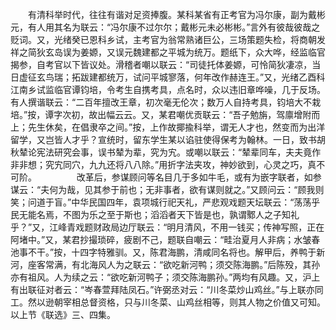 <!-- { "loadSidebar": true } -->
　　有清科举时代，往往有谐对足资捧腹。某科某省有正考官为冯尔康，副为戴彬元，有人用其名为联云：“冯尔康不过尔尔；戴彬元未必彬彬。”言外有彼哉彼哉之贬词。又，光绪癸已恩科乡试，主考官为翁常熟诸巨公，三场策题失检，将商朝发祥之简狄玄岛误为姜嫄，又误元魏建都之平城为统万。题纸下，众大哗，经监临官揭参，自考官以下皆议处。滑稽者嘲以联云：“司徒托体姜嫄，可怜简狄凄凉，当日虚征玄鸟瑞；拓跋建都统万，试问平城寥落，何年改作赫连王。”又，光绪乙酉科江南乡试监临官谭钧培，令考生自携考具，点名时，众以违旧章哗噪，几于反场。有人撰谐联云：“二百年擅改王章，初次毫无伦次；数万人自持考具，钧培大不栽培。”按，谭字次初，故出幅云云。又，某君嘲优贡联云：“吾子勉旃，驾廪增附而上；先生休矣，在倡隶卒之间。”按，上作故揶揄科举，谓无人才也，然变而为出洋留学，又岂皆人才乎？宣统时，留东学生某以谄驻使得保考为翰林。一日，致书胡秋辇论宪法研究会事，误书辇为辈，究为宄。或嘲以联云：“辇辈同车，夫夫竟作非非想；究宄同穴，九九还将八八除。”用折字法夹攻，神妙欲到，心灵之巧，真不可阶。
　　
　　改革后，参谋顾问等名目几于多如牛毛，或有为嵌字联者，如参谋云：“夫何为哉，见其参于前也；无非事者，欲有谋则就之。”又顾问云：“顾我则笑；问道于盲。”中华民国四年，袁项城行祀天礼，严悲观戏题天坛联云：“荡荡乎民无能名焉，不图为乐之至于斯也；滔滔者天下皆是也，孰谓鄹人之子知礼乎？”又，江峰青戏题财政局边厅联云：“明月清风，不用一钱买；传神写照，正在阿堵中。”又，某君抄撮琐碎，疲剧不己，题联自嘲云：“畦治夏月人非病；水皱春池事不干。”按，十四字特雅驯。又，陈君海鹏，清咸同名将也。解甲后，养鸭于新河，座客常满，有北海风人为之联云：“欲吃新河鸭；须交陈海鹏。”后陈殁，其孙亦有祖风。人为续之云：“欲吃新河鸭子；须交陈海鹏孙。”两均有风趣。又，沪上有出联征对者云：“岑春萱拜陆凤石。”许弼丞对云：“川冬菜炒山鸡丝。”与上联亦同工。然以逊朝宰相总督资格，只与川冬菜、山鸡丝相等，则其人物之价值又可知。以上节《联选》三、四集。
　　 

